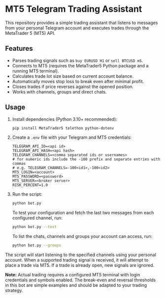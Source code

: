 # MT5 Telegram Trading Assistant

This repository provides a simple trading assistant that listens to messages from your personal Telegram account and executes trades through the MetaTrader 5 (MT5) API.

## Features

- Parses trading signals such as `buy EURUSD H1` or `sell BTCUSD m5`.
- Connects to MT5 (requires the MetaTrader5 Python package and a running MT5 terminal).
- Calculates trade lot size based on current account balance.
- Automatically moves stop loss to break even after minimal profit.
- Closes trades if price reverses against the opened position.
- Works with channels, groups and direct chats.

## Usage

1. Install dependencies (Python 3.10+ recommended):
    ```bash
    pip install MetaTrader5 telethon python-dotenv
    ```

2. Create a `.env` file with your Telegram and MT5 credentials:
    ```
    TELEGRAM_API_ID=<api id>
    TELEGRAM_API_HASH=<api hash>
    TELEGRAM_CHANNELS=<comma separated ids or usernames>
    # for numeric ids include the -100 prefix and separate entries with commas
    # e.g. TELEGRAM_CHANNELS=-100<id1>,-100<id2>
    MT5_LOGIN=<account>
    MT5_PASSWORD=<password>
    MT5_SERVER=<broker server>
    RISK_PERCENT=1.0
    ```

3. Run the script:
    ```bash
    python bot.py
    ```

    To test your configuration and fetch the last two messages from each
    configured channel, run:

    ```bash
    python bot.py --test
    ```

    To list the chats, channels and groups your account can access,
    run:

    ```bash
    python bot.py --groups
    ```

The script will start listening to the specified channels using your personal account. When a supported trading signal is received, it will attempt to place a trade via MT5. If a trade is already open, new signals are ignored.

**Note:** Actual trading requires a configured MT5 terminal with login credentials and symbols enabled. The break-even and reversal thresholds in this bot are simple examples and should be adapted to your trading strategy.
